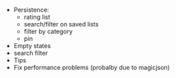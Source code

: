 - Persistence:
    - rating list
    - search/filter on saved lists
    - filter by category
    - pin
- Empty states
- search filter
- Tips
- Fix performance problems (probalby due to magicjson)
